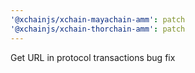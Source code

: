 ```yaml
---
'@xchainjs/xchain-mayachain-amm': patch
'@xchainjs/xchain-thorchain-amm': patch
---
```


Get URL in protocol transactions bug fix

